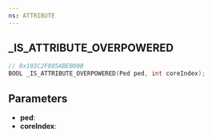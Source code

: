 ```yaml
---
ns: ATTRIBUTE
---
```

## _IS_ATTRIBUTE_OVERPOWERED

```c
// 0x103C2F885ABEB00B
BOOL _IS_ATTRIBUTE_OVERPOWERED(Ped ped, int coreIndex);
```

## Parameters
* **ped**:
* **coreIndex**:
